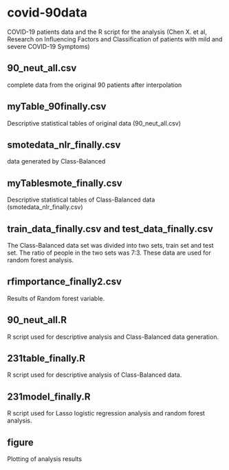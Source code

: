 # covid-90data
COVID-19 patients data and the R script for the analysis (Chen X. et al, Research on Influencing Factors and Classification of patients with mild and severe COVID-19 Symptoms)

## 90_neut_all.csv
complete data from the original 90 patients after interpolation
## myTable_90finally.csv
Descriptive statistical tables of original data (90_neut_all.csv)
## smotedata_nlr_finally.csv
data generated by Class-Balanced
## myTablesmote_finally.csv
Descriptive statistical tables of Class-Balanced data (smotedata_nlr_finally.csv)
## train_data_finally.csv and test_data_finally.csv
The Class-Balanced data set was divided into two sets, train set and test set. The ratio of people in the two sets was 7:3. These data are used for random forest analysis.
## rfimportance_finally2.csv
Results of Random forest variable.
## 90_neut_all.R
R script used for descriptive analysis and Class-Balanced data generation.
## 231table_finally.R
R script used for descriptive analysis of Class-Balanced data.
## 231model_finally.R
R script used for Lasso logistic regression analysis and random forest analysis.
## figure
Plotting of analysis results
